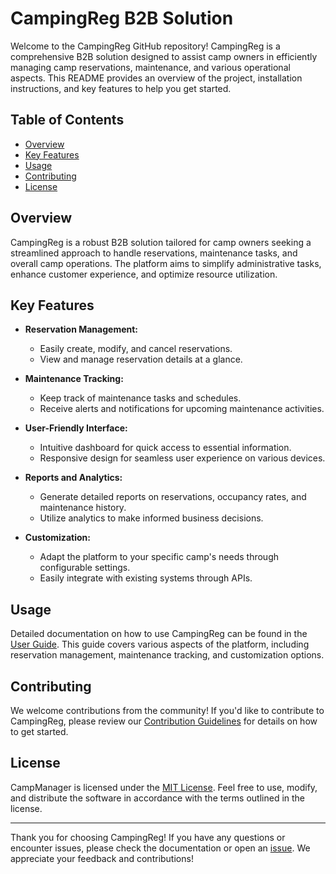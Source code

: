 # CampingReg B2B Solution

Welcome to the CampingReg GitHub repository! CampingReg is a comprehensive B2B solution designed to assist camp owners in efficiently managing camp reservations, maintenance, and various operational aspects. This README provides an overview of the project, installation instructions, and key features to help you get started.

## Table of Contents

- [Overview](#overview)
- [Key Features](#key-features)
- [Usage](#usage)
- [Contributing](#contributing)
- [License](#license)

## Overview

CampingReg is a robust B2B solution tailored for camp owners seeking a streamlined approach to handle reservations, maintenance tasks, and overall camp operations. The platform aims to simplify administrative tasks, enhance customer experience, and optimize resource utilization.

## Key Features

- **Reservation Management:**
  - Easily create, modify, and cancel reservations.
  - View and manage reservation details at a glance.

- **Maintenance Tracking:**
  - Keep track of maintenance tasks and schedules.
  - Receive alerts and notifications for upcoming maintenance activities.

- **User-Friendly Interface:**
  - Intuitive dashboard for quick access to essential information.
  - Responsive design for seamless user experience on various devices.

- **Reports and Analytics:**
  - Generate detailed reports on reservations, occupancy rates, and maintenance history.
  - Utilize analytics to make informed business decisions.

- **Customization:**
  - Adapt the platform to your specific camp's needs through configurable settings.
  - Easily integrate with existing systems through APIs.

## Usage

Detailed documentation on how to use CampingReg can be found in the [User Guide](docs/user-guide.md). This guide covers various aspects of the platform, including reservation management, maintenance tracking, and customization options.

## Contributing

We welcome contributions from the community! If you'd like to contribute to CampingReg, please review our [Contribution Guidelines](CONTRIBUTING.md) for details on how to get started.

## License

CampManager is licensed under the [MIT License](LICENSE). Feel free to use, modify, and distribute the software in accordance with the terms outlined in the license.

---

Thank you for choosing CampingReg! If you have any questions or encounter issues, please check the documentation or open an [issue](https://github.com/your-organization/campmanager/issues). We appreciate your feedback and contributions!

